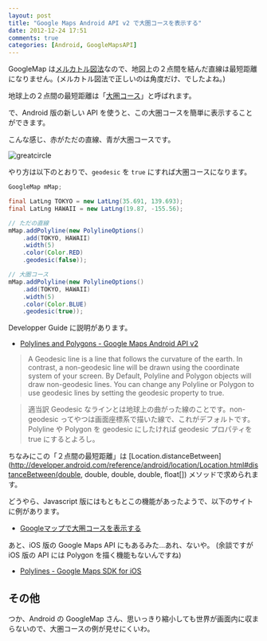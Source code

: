 ```yaml
---
layout: post
title: "Google Maps Android API v2 で大圏コースを表示する"
date: 2012-12-24 17:51
comments: true
categories: [Android, GoogleMapsAPI]
---
```

GoogleMap は[メルカトル図法](http://ja.wikipedia.org/wiki/%E3%83%A1%E3%83%AB%E3%82%AB%E3%83%88%E3%83%AB%E5%9B%B3%E6%B3%95)なので、地図上の２点間を結んだ直線は最短距離になりません。(メルカトル図法で正しいのは角度だけ、でしたよね。)

地球上の２点間の最短距離は「[大圏コース](http://ja.wikipedia.org/wiki/%E5%A4%A7%E5%9C%8F%E3%82%B3%E3%83%BC%E3%82%B9)」と呼ばれます。

で、Android 版の新しい API を使うと、この大圏コースを簡単に表示することができます。

<!-- more -->

こんな感じ、赤がただの直線、青が大圏コースです。

![greatcircle](https://blog.amay0777.net/assets/images/posts/greatcircle.png)

やり方は以下のとおりで、```geodesic``` を ```true``` にすれば大圏コースになります。

```java GeodesicPolyline.java
GoogleMap mMap;

final LatLng TOKYO = new LatLng(35.691, 139.693);
final LatLng HAWAII = new LatLng(19.87, -155.56);

// ただの直線
mMap.addPolyline(new PolylineOptions()
	.add(TOKYO, HAWAII)
    .width(5)
    .color(Color.RED)
    .geodesic(false));

// 大圏コース
mMap.addPolyline(new PolylineOptions()
	.add(TOKYO, HAWAII)
    .width(5)
    .color(Color.BLUE)
    .geodesic(true));
```

Developper Guide に説明があります。

* [Polylines and Polygons - Google Maps Android API v2](https://developers.google.com/maps/documentation/android/lines#geodesic_and_non-geodesic_lines)

> A Geodesic line is a line that follows the curvature of the earth. In contrast, a non-geodesic line will be drawn using the coordinate system of your screen. By Default, Polyline and Polygon objects will draw non-geodesic lines. You can change any Polyline or Polygon to use geodesic lines by setting the geodesic property to true.

> 適当訳
> Geodesic なラインとは地球上の曲がった線のことです。non-geodesic ってやつは画面座標系で描いた線で、これがデフォルトです。Polyline や Polygon を geodesic にしたければ geodesic プロパティを true にするとよろし。

ちなみにこの「２点間の最短距離」は [Location.distanceBetween](http://developer.android.com/reference/android/location/Location.html#distanceBetween(double, double, double, double, float[]) メソッドで求められます。

どうやら、Javascript 版にはもともとこの機能があったようで、以下のサイトに例があります。

* [Googleマップで大圏コースを表示する](http://user.numazu-ct.ac.jp/~tsato/tsato/geoweb/googlemaps/great-circle/)

あと、iOS 版の Google Maps API にもあるみた…あれ、ないや。
(余談ですが iOS 版の API には Polygon を描く機能もないんですね)
 
* [Polylines - Google Maps SDK for iOS](https://developers.google.com/maps/documentation/ios/lines)

## その他
つか、Android の GoogleMap さん、思いっきり縮小しても世界が画面内に収まらないので、大圏コースの例が見せにくいわ。